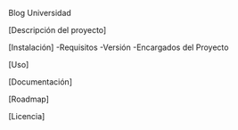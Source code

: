 Blog Universidad

[Descripción del proyecto]

[Instalación]
-Requisitos
-Versión
-Encargados del Proyecto

[Uso]

[Documentación]

[Roadmap]

[Licencia]
